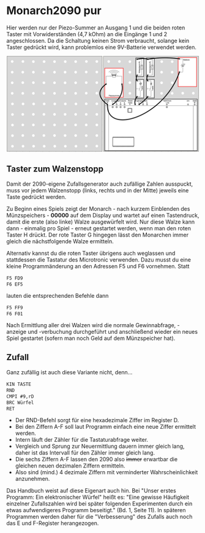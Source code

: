 # Monarch2090 pur

Hier werden nur der Piezo-Summer an Ausgang 1 und die beiden roten Taster mit Vorwiderständen (4,7 kOhm) an die Eingänge 1 und 2 angeschlossen. Da die Schaltung keinen Strom verbraucht, solange kein Taster gedrückt wird, kann problemlos eine 9V-Batterie verwendet werden. 

![Schaltplan](/pics/SchaltungPur.png)

## Taster zum Walzenstopp

Damit der 2090-eigene Zufallsgenerator auch zufällige Zahlen ausspuckt, muss vor jedem Walzenstopp (links, rechts und in der Mitte) jeweils eine Taste gedrückt werden.

Zu Beginn eines Spiels zeigt der Monarch - nach kurzem Einblenden des Münzspeichers - **00000** auf dem Display und wartet auf einen Tastendruck, damit die erste (also linke) Walze ausgewürfelt wird. Nur diese Walze kann dann - einmalig pro Spiel - erneut gestartet werden, wenn man den roten Taster H drückt. Der rote Taster G hingegen lässt den Monarchen immer gleich die nächstfolgende Walze ermitteln. 

Alternativ kannst du die roten Taster übrigens auch weglassen und stattdessen die Tastatur des Microtronic verwenden. Dazu musst du eine kleine Programmänderung an den Adressen F5 und F6 vornehmen. Statt
```
F5 FD9     
F6 EF5      
```
lauten die entsprechenden Befehle dann
```
F5 FF9     
F6 F01      
```

Nach Ermittlung aller drei Walzen wird die normale Gewinnabfrage, -anzeige und -verbuchung durchgeführt und anschließend wieder ein neues Spiel gestartet (sofern man noch Geld auf dem Münzspeicher hat).

## Zufall

Ganz zufällig ist auch diese Variante nicht, denn...
```
KIN TASTE
RND
CMPI #9,rD
BRC Würfel
RET
```

- Der RND-Befehl sorgt für eine hexadezimale Ziffer im Register D.
- Bei den Ziffern A-F soll laut Programm einfach eine neue Ziffer ermittelt werden.
- Intern läuft der Zähler für die Tastaturabfrage weiter.
- Vergleich und Sprung zur Neuermittlung dauern immer gleich lang, daher ist das Intervall für den Zähler immer gleich lang.
- Die sechs Ziffern A-F lassen den 2090 also ~~immer~~ erwartbar die gleichen neuen dezimalen Ziffern ermitteln.
- Also sind (mind.) 4 dezimale Ziffern mit verminderter Wahrscheinlichkeit anzunehmen.

Das Handbuch weist auf diese Eigenart auch hin. Bei "Unser erstes Programm: Ein elektronischer Würfel" heißt es: "Eine gewisse Häufigkeit einzelner Zufallszahlen wird bei später folgenden Experimenten durch ein etwas aufwendigeres Programm beseitigt." (Bd. 1, Seite 11). In späteren Programmen werden daher für die "Verbesserung" des Zufalls auch noch das E und F-Register herangezogen.
